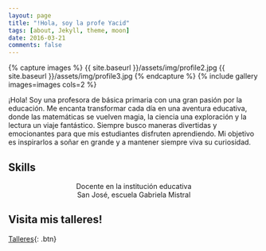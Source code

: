 ```yaml
---
layout: page
title: "!Hola, soy la profe Yacid"
tags: [about, Jekyll, theme, moon]
date: 2016-03-21
comments: false
---
```

{% capture images %}
  {{ site.baseurl }}/assets/img/profile2.jpg
	{{ site.baseurl }}/assets/img/profile3.jpg
{% endcapture %}
{% include gallery images=images cols=2 %}

 ¡Hola! Soy una profesora de básica primaria con una gran pasión por la educación. Me encanta transformar cada día en una aventura educativa, donde las matemáticas se vuelven magia, la ciencia una exploración y la lectura un viaje fantástico. Siempre busco maneras divertidas y emocionantes para que mis estudiantes disfruten aprendiendo. Mi objetivo es inspirarlos a soñar en grande y a mantener siempre viva su curiosidad.

## Skills
<center>
    <div>
			<div class="titulo">Docente en la institución educativa</div>
			San José, escuela Gabriela Mistral
    </div>
</center>

## Visita mis talleres!
      
[Talleres]({{site.url}}/projects){: .btn}

